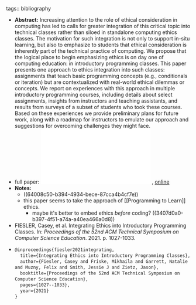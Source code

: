 tags:: bibliography

- **Abstract:** Increasing attention to the role of ethical consideration in computing has led to calls for greater integration of this critical topic into technical classes rather than siloed in standalone computing ethics classes. The motivation for such integration is not only to support in-situ learning, but also to emphasize to students that ethical consideration is inherently part of the technical practice of computing. We propose that the logical place to begin emphasizing ethics is on day one of computing education: in introductory programming classes. This paper presents one approach to ethics integration into such classes: assignments that teach basic programming concepts (e.g., conditionals or iteration) but are contextualized with real-world ethical dilemmas or concepts. We report on experiences with this approach in multiple introductory programming courses, including details about select assignments, insights from instructors and teaching assistants, and results from surveys of a subset of students who took these courses. Based on these experiences we provide preliminary plans for future work, along with a roadmap for instructors to emulate our approach and suggestions for overcoming challenges they might face.
- full paper: ![local copy](../assets/integrating-ethics_1677757081449_0.pdf) , [online](https://dl.acm.org/doi/pdf/10.1145/3408877.3432510)
- **Notes:**
	- ((64008c50-b394-4934-bece-87cca4b4cf7e))
	- this paper seems to take the approach of [[Programming to Learn]] ethics.
		- maybe it's better to embed ethics *before* coding?  ((3407d0a0-b397-4f51-a74a-a40ea466a0d8))
- FIESLER, Casey, et al. Integrating Ethics into Introductory Programming Classes. In: *Proceedings of the 52nd ACM Technical Symposium on Computer Science Education*. 2021. p. 1027-1033.
- ```
  @inproceedings{fiesler2021integrating,
    title={Integrating Ethics into Introductory Programming Classes},
    author={Fiesler, Casey and Friske, Mikhaila and Garrett, Natalie and Muzny, Felix and Smith, Jessie J and Zietz, Jason},
    booktitle={Proceedings of the 52nd ACM Technical Symposium on Computer Science Education},
    pages={1027--1033},
    year={2021}
  }
  ```